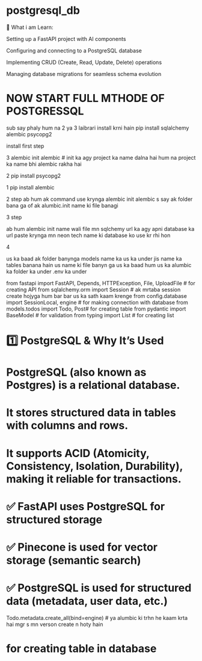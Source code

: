 # postgresql_db

🔹 What i am  Learn:


Setting up a FastAPI project with AI components

Configuring and connecting to a PostgreSQL database

Implementing CRUD (Create, Read, Update, Delete) operations

Managing database migrations for seamless schema evolution

# NOW START FULL MTHODE OF POSTGRESSQL

sub say phaly hum na 2 ya 3 laibrari install krni hain pip install sqlalchemy alembic psycopg2

install first step


3 alembic init alembic # init ka agy project ka name dalna hai hum na project ka name bhi alembic rakha hai 


2 pip install psycopg2

1 pip install alembic


2 step ab hum ak command use krynga alembic init alembic s say ak folder bana ga of ak alumbic.init name ki file banagi 


3 step 


ab hum alembic init name wali file mn sqlchemy url ka agy apni database ka url paste krynga mn neon tech name ki database ko use kr rhi hon 

4 

us ka baad ak folder banynga models name ka us ka under jis name ka tables banana hain us name ki file banyn ga us ka baad hum us ka alumbic  ka folder ka under .env ka under 


from fastapi import FastAPI, Depends, HTTPException, File, UploadFile # for creating API
from sqlalchemy.orm import Session # ak mrtaba session create hojyga hum bar bar us ka sath kaam krenge
from config.database import SessionLocal, engine # for making connection with database
from models.todos import Todo, Post# for creating table
from pydantic import BaseModel # for validation
from typing import List # for creating list

# 1️⃣ PostgreSQL & Why It’s Used

# PostgreSQL (also known as Postgres) is a relational database.

# It stores structured data in tables with columns and rows.

# It supports ACID (Atomicity, Consistency, Isolation, Durability), making it reliable for transactions.

# ✅ FastAPI uses PostgreSQL for structured storage

# ✅ Pinecone is used for vector storage (semantic search)

# ✅ PostgreSQL is used for structured data (metadata, user data, etc.)

Todo.metadata.create_all(bind=engine) # ya alumbic ki trhn he kaam krta hai mgr s mn verson create n hoty hain

# for creating table in database
